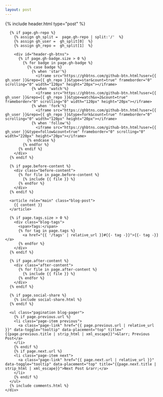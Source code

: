 ```yaml
---
layout: post
---
```


{% include header.html type="post" %}

<div class="{% if page.full-width %} container-fluid {% else %} container-md {% endif %}">
  <div class="row">
    <div class="{% if page.full-width %} col {% else %} col-xl-8 offset-xl-2 col-lg-10 offset-lg-1 {% endif %}">

      {% if page.gh-repo %}
        {% assign gh_split =  page.gh-repo | split:'/'  %}
        {% assign gh_user =  gh_split[0]  %}
        {% assign gh_repo =  gh_split[1]  %}

        <div id="header-gh-btns">
          {% if page.gh-badge.size > 0 %}
            {% for badge in page.gh-badge %}
              {% case badge %}
                {% when 'star'%}
                  <iframe src="https://ghbtns.com/github-btn.html?user={{ gh_user }}&repo={{ gh_repo }}&type=star&count=true" frameborder="0" scrolling="0" width="120px" height="20px"></iframe>
                {% when 'watch'%}
                  <iframe src="https://ghbtns.com/github-btn.html?user={{ gh_user }}&repo={{ gh_repo }}&type=watch&v=2&count=true" frameborder="0" scrolling="0" width="120px" height="20px"></iframe>
                {% when 'fork'%}
                  <iframe src="https://ghbtns.com/github-btn.html?user={{ gh_user }}&repo={{ gh_repo }}&type=fork&count=true" frameborder="0" scrolling="0" width="120px" height="20px"></iframe>
                {% when 'follow'%}
                  <iframe src="https://ghbtns.com/github-btn.html?user={{ gh_user }}&type=follow&count=true" frameborder="0" scrolling="0" width="220px" height="20px"></iframe>
              {% endcase %}
            {% endfor %}
          {% endif %}
        </div>
      {% endif %}

      {% if page.before-content %}
        <div class="before-content">
          {% for file in page.before-content %}
            {% include {{ file }} %}
          {% endfor %}
        </div>
      {% endif %}

      <article role="main" class="blog-post">
        {{ content }}
      </article>

      {% if page.tags.size > 0 %}
        <div class="blog-tags">
          <span>Tags:</span>
          {% for tag in page.tags %}
            <a href="{{ '/tags' | relative_url }}#{{- tag -}}">{{- tag -}}</a>
          {% endfor %}
        </div>
      {% endif %}

      {% if page.after-content %}
        <div class="after-content">
          {% for file in page.after-content %}
            {% include {{ file }} %}
          {% endfor %}
        </div>
      {% endif %}

      {% if page.social-share %}
        {% include social-share.html %}
      {% endif %}

      <ul class="pagination blog-pager">
        {% if page.previous.url %}
        <li class="page-item previous">
          <a class="page-link" href="{{ page.previous.url | relative_url }}" data-toggle="tooltip" data-placement="top" title="{{page.previous.title | strip_html | xml_escape}}">&larr; Previous Post</a>
        </li>
        {% endif %}
        {% if page.next.url %}
        <li class="page-item next">
          <a class="page-link" href="{{ page.next.url | relative_url }}" data-toggle="tooltip" data-placement="top" title="{{page.next.title | strip_html | xml_escape}}">Next Post &rarr;</a>
        </li>
        {% endif %}
      </ul>
      {% include comments.html %}
    </div>
  </div>
</div>
